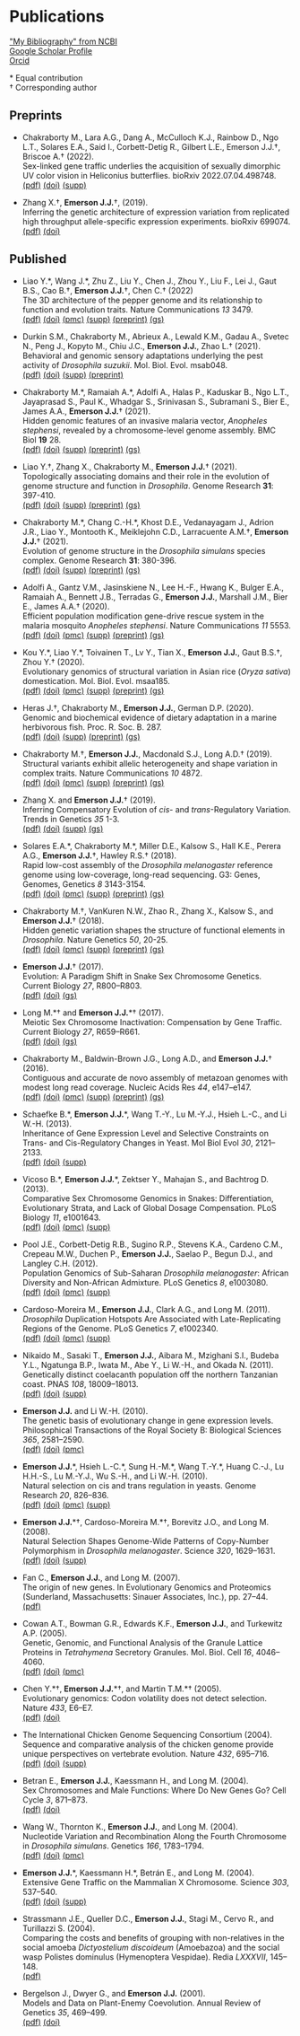 # Publications

["My Bibliography" from NCBI](https://www.ncbi.nlm.nih.gov/sites/myncbi/james.emerson.1/bibliography/48761921/public/?sort=date&direction=descending)  
[Google Scholar Profile](https://scholar.google.com/citations?user=QwE4enQAAAAJ)  
[Orcid](http://orcid.org/0000-0001-9474-0891)  

\* Equal contribution  
† Corresponding author

## Preprints

* Chakraborty M., Lara A.G., Dang A., McCulloch K.J., Rainbow D., Ngo L.T., Solares E.A., Said I., Corbett-Detig R., Gilbert L.E., Emerson J.J.†, Briscoe A.† (2022). <br>
Sex-linked gene traffic underlies the acquisition of sexually dimorphic UV color vision in Heliconius butterflies. bioRxiv 2022.07.04.498748. <br>
[(pdf)](/documents/Chakraborty2022bioRxiv.pdf) [(doi)](https://doi.org/10.1101/2022.07.04.498748) [(supp)](Chakraborty2022bioRxiv_Supplement.pdf)

* Zhang X.†, **Emerson J.J.**†, (2019). <br>
Inferring the genetic architecture of expression variation from replicated high throughput allele-specific expression experiments. bioRxiv 699074. <br>
[(pdf)](/documents/Zhang2019bioRxivASE.pdf) [(doi)](https://doi.org/10.1101/699074)

## Published

<a name = 'p32'></a>
* Liao Y.\*, Wang J.\*, Zhu Z., Liu Y., Chen J., Zhou Y., Liu F., Lei J., Gaut B.S., Cao B.†, **Emerson J.J.**†, Chen C.† (2022) <br>
The 3D architecture of the pepper genome and its relationship to function and evolution traits. Nature Communications *13* 3479. <br>
[(pdf)](/documents/LiaoWang2022NatureCommunications.pdf) [(doi)](https://doi.org/10.1038/s41467-022-31112-x) [(pmc)](https://www.ncbi.nlm.nih.gov/pmc/articles/PMC9203530/) [(supp)](/documents/LiaoWang2022NatureCommunications_Supplement.pdf) [(preprint)](https://doi.org/10.1101/2021.12.10.470457) [(gs)](https://scholar.google.com/scholar?oi=bibs&hl=en&cites=12990518347285690738,4511139984836538340)

<a name = 'p31'></a>
* Durkin S.M., Chakraborty M., Abrieux A.,  Lewald K.M.,  Gadau A.,  Svetec N., Peng J., Kopyto M.,  Chiu J.C.,  **Emerson J.J.**,  Zhao L.† (2021). <br>
Behavioral and genomic sensory adaptations underlying the pest activity of *Drosophila suzukii*. Mol. Biol. Evol. msab048. <br>
[(pdf)](/documents/Durkin2020MBE_D_suzukii.pdf) [(doi)](https://doi.org/10.1093/molbev/msab048) [(supp)](/documents/Durkin2020MBE_D_suzukiiSupplement.pdf) [(preprint)](https://doi.org/10.1101/2020.10.15.341594)

<a name = 'p30'></a>
* Chakraborty M.\*, Ramaiah A.\*, Adolfi A., Halas P., Kaduskar B., Ngo L.T., Jayaprasad S., Paul K., Whadgar S., Srinivasan S., Subramani S.,  Bier E., James A.A., **Emerson J.J.**† (2021). <br>
Hidden genomic features of an invasive malaria vector, _Anopheles stephensi_, revealed by a chromosome-level genome assembly. BMC Biol **19** 28. <br>
[(pdf)](https://docs.google.com/uc?export=download&id=12K4r1pyagyuO-8i9Hci3ruOIJyy5MGzc) [(doi)](https://doi.org/10.1186/s12915-021-00963-z) [(supp)](/documents/ChakrabortyRamaiah2021BMCBio_An_stephensiSupplement.zip) [(preprint)](https://doi.org/10.1101/2020.05.24.113019) [(gs)](https://scholar.google.com/scholar?oi=bibs&hl=en&cites=10128817307408556893,10065985098367620906)

<a name = 'p29'></a>
* Liao Y.†, Zhang X., Chakraborty M., **Emerson J.J.**† (2021). <br>
Topologically associating domains and their role in the evolution of genome structure and function in _Drosophila_. Genome Research **31**: 397-410. <br>
[(pdf)](/documents/Liao2021GenRes_Dpse_TADs.pdf) [(doi)](https://doi.org/10.1101/gr.266130.120) [(supp)](/documents/Liao2021GenRes_Dpse_TADsSupplement.zip) [(preprint)](https://doi.org/10.1101/2020.05.13.094516) [(gs)](https://scholar.google.com/scholar?oi=bibs&hl=en&cites=3012320759112910724)

<a name = 'p28'></a>
* Chakraborty M.\*, Chang C.-H.\*, Khost D.E., Vedanayagam J., Adrion J.R., Liao Y., Montooth K., Meiklejohn C.D.,  Larracuente A.M.†, **Emerson J.J.**† (2021). <br>
Evolution of genome structure in the _Drosophila simulans_ species complex. Genome Research **31**: 380-396. <br>
[(pdf)](/documents/ChakrabortyChang2021GenRes_simcomplex.pdf) [(doi)](https://doi.org/10.1101/gr.263442.120) [(supp)](/documents/ChakrabortyChang2021GenRes_simcomplexSupplement.zip) [(preprint)](https://doi.org/10.1101/2020.02.27.968743) [(gs)](https://scholar.google.com/scholar?oi=bibs&hl=en&cites=12811064939444055187)

<a name = 'p27'></a>
* Adolfi A.,  Gantz V.M., Jasinskiene N.,  Lee H.-F., Hwang K.,  Bulger E.A., Ramaiah A., Bennett J.B., Terradas G.,  **Emerson J.J.**,  Marshall J.M., Bier E.,  James A.A.† (2020). <br>
Efficient population modification gene-drive rescue system in the malaria mosquito *Anopheles stephensi*. Nature Communications *11* 5553. <br>
[(pdf)](/documents/Adolfi2020NatComms_An_stephensi.pdf) [(doi)](https://doi.org/10.1038/s41467-020-19426-0) [(pmc)](https://www.ncbi.nlm.nih.gov/pmc/articles/PMC7609566/) [(supp)](/documents/Adolfi2020NatComms_An_stephensiSupplement.pdf) [(preprint)](https://doi.org/10.1101/2020.08.02.233056) [(gs)](https://scholar.google.com/scholar?oi=bibs&hl=en&cites=1675297254395351558)

<a name = 'p26'></a>
* Kou Y.\*, Liao Y.\*, Toivainen T., Lv Y., Tian X., **Emerson J.J.**, Gaut B.S.†, Zhou Y.† (2020). <br>
Evolutionary genomics of structural variation in Asian rice (*Oryza sativa*) domestication. Mol. Biol. Evol. msaa185. <br>
[(pdf)](/documents/KouLiao2020MBE.pdf) [(doi)](https://doi.org/10.1093/molbev/msaa185) [(pmc)](https://www.ncbi.nlm.nih.gov/pmc/articles/PMC7743901/) [(supp)](/documents/KouLiao2020MBESupplement.pdf) [(preprint)](https://doi.org/10.1101/2019.12.19.883231) [(gs)](https://scholar.google.com/scholar?oi=bibs&hl=en&cites=11292107199827281134,12221614290703595530)

<a name = 'p25'></a>
* Heras J.†, Chakraborty M.,  **Emerson J.J.**, German D.P. (2020). <br>
Genomic and biochemical evidence of dietary adaptation in a marine herbivorous fish. Proc. R. Soc. B. 287. <br>
[(pdf)](/documents/Heras2020ProcRSocB.pdf) [(doi)](https://doi.org/10.1098/rspb.2019.2327) [(supp)](/documents/Heras2020ProcRSocBSupplement.zip)  [(preprint)](https://doi.org/10.1101/457705) [(gs)](https://scholar.google.com/scholar?oi=bibs&hl=en&cites=11663346310448937264,11910188989131780502)

<a name = 'p24'></a>
* Chakraborty M.†,  **Emerson J.J.**, Macdonald S.J., Long A.D.† (2019). <br>
Structural variants exhibit allelic heterogeneity and shape variation in complex traits. Nature Communications *10* 4872. <br>
[(pdf)](/documents/Chakraborty2019NatureCommunications.pdf) [(doi)](https://doi.org/10.1038/s41467-019-12884-1) [(pmc)](https://www.ncbi.nlm.nih.gov/pmc/articles/PMC6814777/) [(supp)](/documents/Chakraborty2019NatureCommunicationsSupplement.zip) [(preprint)](https://doi.org/10.1101/419275) [(gs)](https://scholar.google.com/scholar?oi=bibs&hl=en&cites=12926639265368045399)

<a name = 'p23'></a>
* Zhang X. and **Emerson J.J.**† (2019). <br>
Inferring Compensatory Evolution of _cis_- and _trans_-Regulatory Variation. Trends in Genetics *35* 1-3. <br>
[(pdf)](/documents/Zhang2019TiG.pdf) [(doi)](https://doi.org/10.1016/j.tig.2018.11.003) [(supp)](/documents/Zhang2019TiGSupplement.docx) [(gs)](https://scholar.google.com/scholar?oi=bibs&hl=en&cites=14730346390759900075)

<a name = 'p22'></a>
* Solares E.A.\*, Chakraborty M.\*,  Miller D.E., Kalsow S., Hall K.E., Perera A.G.,
**Emerson J.J.**†, Hawley R.S.† (2018). <br>
Rapid low-cost assembly of the *Drosophila melanogaster* reference genome using low-coverage, long-read sequencing. G3: Genes, Genomes, Genetics *8* 3143-3154. <br>
[(pdf)](/documents/Solares2018G3.pdf) [(doi)](https://doi.org/10.1534/g3.118.200162) [(pmc)](https://www.ncbi.nlm.nih.gov/pmc/articles/PMC6169397/) [(supp)](/documents/Solares2018G3Supplement.zip) [(preprint)](https://doi.org/10.1101/267401) [(gs)](https://scholar.google.com/scholar?oi=bibs&hl=en&cites=13095704088310158489)

<a name = 'p21'></a>
* Chakraborty M.†, VanKuren N.W., Zhao R., Zhang X., Kalsow S., and **Emerson J.J.**† (2018). <br>
Hidden genetic variation shapes the structure of functional elements in *Drosophila*. Nature Genetics *50*, 20-25. <br>
[(pdf)](/documents/Chakraborty2018NatureGenetics.pdf) [(doi)](https://doi.org/10.1038/s41588-017-0010-y) [(pmc)](https://www.ncbi.nlm.nih.gov/pmc/articles/PMC5742068/) [(supp)](/documents/Chakraborty2018NatureGeneticsSupplement.zip) [(preprint)](https://doi.org/10.1101/114967) [(gs)](https://scholar.google.com/scholar?oi=bibs&hl=en&cites=12132767401470332615)

<a name = 'p20'></a>
* **Emerson J.J.**† (2017). <br>
Evolution: A Paradigm Shift in Snake Sex Chromosome Genetics. Current Biology *27*, R800–R803.  <br>
[(pdf)](/documents/Emerson2017CurrBiol.pdf) [(doi)](https://doi.org/10.1016/j.cub.2017.06.079) [(gs)](https://scholar.google.com/scholar?oi=bibs&hl=en&cites=11302105207151570913)

<a name = 'p19'></a>
* Long M.\*† and **Emerson J.J.**\*† (2017).  <br>
Meiotic Sex Chromosome Inactivation: Compensation by Gene Traffic. Current Biology *27*,
R659–R661. <br>
[(pdf)](/documents/Long2017CurrBiol.pdf) [(doi)](https://doi.org/10.1016/j.cub.2017.05.077) [(gs)](https://scholar.google.com/scholar?oi=bibs&hl=en&cites=16609954322381542662)

<a name = 'p18'></a>
* Chakraborty M., Baldwin-Brown J.G., Long A.D., and **Emerson J.J.**† (2016). <br>
Contiguous and accurate de novo assembly of metazoan genomes with modest long read coverage. Nucleic Acids Res *44*, e147–e147. <br>
[(pdf)](/documents/Chakraborty2016NucAcidsRes.pdf) [(doi)](https://doi.org/10.1093/nar/gkw654) [(pmc)](https://www.ncbi.nlm.nih.gov/pmc/articles/PMC5100563/) [(supp)](/documents/Chakraborty2016NucAcidsResSupplement.zip) [(preprint)](https://doi.org/10.1101/029306) [(gs)](https://scholar.google.com/scholar?oi=bibs&hl=en&cites=14843707696417085168,3636395027459485028)

<a name = 'p17'></a>
* Schaefke B.\*, **Emerson J.J.**\*, Wang T.-Y., Lu M.-Y.J., Hsieh L.-C., and Li W.-H. (2013). <br>
Inheritance of Gene Expression Level and Selective Constraints on Trans- and Cis-Regulatory Changes in Yeast. Mol Biol Evol *30*, 2121–2133. <br>
[(pdf)](/documents/Schaefke2013MolBiolEvol.pdf) [(doi)](https://doi.org/10.1093/molbev/mst114) [(supp)](/documents/Schaefke2013MolBiolEvolSupplement.zip)

<a name = 'p16'></a>
* Vicoso B.\*, **Emerson J.J.**\*, Zektser Y., Mahajan S., and Bachtrog D. (2013). <br>
Comparative Sex Chromosome Genomics in Snakes: Differentiation, Evolutionary Strata, and Lack of Global Dosage Compensation. PLoS Biology *11*, e1001643. <br>
[(pdf)](/documents/Vicoso2013PLoSBio.pdf) [(doi)](https://doi.org/10.1371/journal.pbio.1001643) [(pmc)](https://www.ncbi.nlm.nih.gov/pmc/articles/PMC3754893/) [(supp)](/documents/Vicoso2013PLoSBioSupplement.zip)

<a name = 'p15'></a>
* Pool J.E., Corbett-Detig R.B., Sugino R.P., Stevens K.A., Cardeno C.M., Crepeau M.W., Duchen P., **Emerson J.J.**, Saelao P., Begun D.J., and Langley C.H. (2012). <br>
Population Genomics of Sub-Saharan *Drosophila melanogaster*: African Diversity and Non-African Admixture. PLoS Genetics *8*, e1003080. <br>
[(pdf)](/documents/Pool2012PLoSGen.pdf) [(doi)](https://doi.org/10.1371/journal.pgen.1003080) [(pmc)](https://www.ncbi.nlm.nih.gov/pmc/articles/PMC3527209/) [(supp)](/documents/Pool2012PLoSGenSupplement.zip)

<a name = 'p14'></a>
* Cardoso-Moreira M., **Emerson J.J.**, Clark A.G., and Long M. (2011). <br>
*Drosophila* Duplication Hotspots Are Associated with Late-Replicating Regions of the Genome. PLoS Genetics *7*, e1002340. <br>
[(pdf)](/documents/Cardoso-Moreira2011PLoSGen.pdf) [(doi)](https://doi.org/10.1371/journal.pgen.1002340) [(pmc)](https://www.ncbi.nlm.nih.gov/pmc/articles/PMC3207856/) [(supp)](/documents/Cardoso-Moreira2011PLoSGenSupplement.zip)

<a name = 'p13'></a>
* Nikaido M., Sasaki T., **Emerson J.J.**, Aibara M., Mzighani S.I., Budeba Y.L., Ngatunga B.P., Iwata M., Abe Y., Li W.-H., and Okada N. (2011). <br>
Genetically distinct coelacanth population off the northern Tanzanian coast. PNAS *108*, 18009–18013. <br>
[(pdf)](/documents/Nikaido2011PNAS.pdf) [(doi)](https://doi.org/10.1073/pnas.1115675108) [(supp)](/documents/Nikaido2011PNASSupplement.zip)

<a name = 'p12'></a>
* **Emerson J.J.** and Li W.-H. (2010). <br>
The genetic basis of evolutionary change in gene expression levels. Philosophical Transactions of the Royal Society B: Biological Sciences *365*, 2581–2590. <br>
[(pdf)](/documents/Emerson2010PhilTransB.pdf) [(doi)](https://doi.org/10.1098/rstb.2010.0005) [(pmc)](https://www.ncbi.nlm.nih.gov/pmc/articles/PMC2935095/)

<a name = 'p11'></a>
* **Emerson J.J.**\*, Hsieh L.-C.\*, Sung H.-M.\*, Wang T.-Y.\*, Huang C.-J., Lu H.H.-S., Lu M.-Y.J., Wu S.-H., and Li W.-H. (2010). <br>
Natural selection on cis and trans regulation in yeasts. Genome Research *20*, 826–836. <br>
[(pdf)](/documents/Emerson2010GenRes.pdf) [(doi)](https://doi.org/10.1101/gr.101576.109) [(pmc)](https://www.ncbi.nlm.nih.gov/pmc/articles/PMC2877579/) [(supp)](/documents/Emerson2010GenResSupplement.zip)

<a name = 'p10'></a>
* **Emerson J.J.**\*†, Cardoso-Moreira M.\*†, Borevitz J.O., and Long M. (2008). <br>
Natural Selection Shapes Genome-Wide Patterns of Copy-Number Polymorphism in *Drosophila melanogaster*. Science *320*, 1629–1631. <br>
[(pdf)](/documents/Emerson2008Science.pdf) [(doi)](https://doi.org/10.1126/science.1158078) [(supp)](/documents/Emerson2008ScienceSupplement.zip)

<a name = 'p09'></a>
* Fan C., **Emerson J.J.**, and Long M. (2007). <br>
The origin of new genes. In Evolutionary Genomics and Proteomics (Sunderland, Massachusetts: Sinauer Associates, Inc.), pp. 27–44. <br>
[(pdf)](/documents/Fan2007EvGenProt.pdf)

<a name = 'p08'></a>
* Cowan A.T., Bowman G.R., Edwards K.F., **Emerson J.J.**, and Turkewitz A.P. (2005). <br>
Genetic, Genomic, and Functional Analysis of the Granule Lattice Proteins in *Tetrahymena* Secretory Granules. Mol. Biol. Cell *16*, 4046–4060. <br>
[(pdf)](/documents/Cowan2005MolBiolCell.pdf) [(doi)](https://dx.doi.org/10.1091/mbc.E05-01-0028) [(pmc)](https://www.ncbi.nlm.nih.gov/pmc/articles/PMC1196318/)

<a name = 'p07'></a>
* Chen Y.\*†, **Emerson J.J.**\*†, and Martin T.M.\*† (2005). <br>
Evolutionary genomics: Codon volatility does not detect selection. Nature *433*, E6–E7. <br>
[(pdf)](/documents/Chen2005Nature.pdf) [(doi)](https://doi.org/10.1038/nature03223)

<a name = 'p06'></a>
* The International Chicken Genome Sequencing Consortium (2004). <br>
Sequence and comparative analysis of the chicken genome provide unique perspectives on vertebrate evolution. Nature *432*, 695–716. <br>
[(pdf)](/documents/Hillier2004Nature.pdf) [(doi)](https://doi.org/10.1038/nature03154) [(supp)](/documents/Hillier2004NatureSupplement.zip)

<a name = 'p05'></a>
* Betran E., **Emerson J.J.**, Kaessmann H., and Long M. (2004). <br>
Sex Chromosomes and Male Functions: Where Do New Genes Go? Cell Cycle *3*, 871–873. <br>
[(pdf)](/documents/Betran2004CellCycle.pdf) [(doi)](https://doi.org/10.4161/cc.3.7.960)

<a name = 'p04'></a>
* Wang W., Thornton K., **Emerson J.J.**, and Long M. (2004). <br>
Nucleotide Variation and Recombination Along the Fourth Chromosome in *Drosophila simulans*. Genetics *166*, 1783–1794. <br>
[(pdf)](/documents/Wang2004Genetics.pdf) [(doi)](https://doi.org/10.1534/genetics.166.4.1783) [(pmc)](https://www.ncbi.nlm.nih.gov/pmc/articles/PMC1470817/)

<a name = 'p03'></a>
* **Emerson J.J.**\*, Kaessmann H.\*, Betrán E., and Long M. (2004). <br>
Extensive Gene Traffic on the Mammalian X Chromosome. Science *303*, 537–540. <br>
[(pdf)](/documents/Emerson2004Science.pdf) [(doi)](https://doi.org/10.1126/science.1090042) [(supp)](/documents/Emerson2004ScienceSupplement.zip)

<a name = 'p02'></a>
* Strassmann J.E., Queller D.C., **Emerson J.J.**, Stagi M., Cervo R., and Turillazzi S. (2004). <br>
Comparing the costs and benefits of grouping with non-relatives in the social amoeba *Dictyostelium discoideum* (Amoebazoa) and the social wasp Polistes dominulus (Hymenoptera Vespidae). Redia *LXXXVII*, 145–148. <br>
[(pdf)](/documents/Strassmann2004Redia.pdf)

<a name = 'p01'></a>
* Bergelson J., Dwyer G., and **Emerson J.J.** (2001).  <br>
Models and Data on Plant-Enemy Coevolution. Annual Review of Genetics *35*, 469–499. <br>
[(pdf)](/documents/Bergelson2001AnnRevGenet.pdf) [(doi)](https://doi.org/10.1146/annurev.genet.35.102401.090954)

<br><br><br><br><br><br><br><br><br><br><br><br><br><br><br><br><br><br><br><br><br><br><br><br><br><br><br><br><br><br><br><br><br><br><br><br><br><br><br><br><br><br><br><br><br><br><br><br><br><br>
